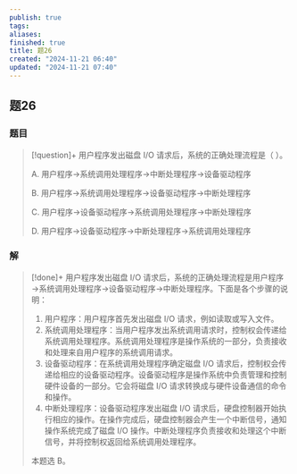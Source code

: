 ```yaml
---
publish: true
tags: 
aliases: 
finished: true
title: 题26
created: "2024-11-21 06:40"
updated: "2024-11-21 07:40"
---
```

## 题26
### 题目
> [!question]+
> 用户程序发出磁盘 I/O 请求后，系统的正确处理流程是（ ）。
> 
> A. 用户程序→系统调用处理程序→中断处理程序→设备驱动程序
> 
> B. 用户程序→系统调用处理程序→设备驱动程序→中断处理程序
> 
> C. 用户程序→设备驱动程序→系统调用处理程序→中断处理程序
> 
> D. 用户程序→设备驱动程序→中断处理程序→系统调用处理程序
### 解
> [!done]+
> 用户程序发出磁盘 I/O 请求后，系统的正确处理流程是用户程序→系统调用处理程序→设备驱动程序→中断处理程序。下面是各个步骤的说明：
> 
> 1. 用户程序：用户程序首先发出磁盘 I/O 请求，例如读取或写入文件。
> 2. 系统调用处理程序：当用户程序发出系统调用请求时，控制权会传递给系统调用处理程序。系统调用处理程序是操作系统的一部分，负责接收和处理来自用户程序的系统调用请求。
> 3. 设备驱动程序：在系统调用处理程序确定磁盘 I/O 请求后，控制权会传递给相应的设备驱动程序。设备驱动程序是操作系统中负责管理和控制硬件设备的一部分。它会将磁盘 I/O 请求转换成与硬件设备通信的命令和操作。
> 4. 中断处理程序：设备驱动程序发出磁盘 I/O 请求后，硬盘控制器开始执行相应的操作。在操作完成后，硬盘控制器会产生一个中断信号，通知操作系统完成了磁盘 I/O 操作。中断处理程序负责接收和处理这个中断信号，并将控制权返回给系统调用处理程序。
> 
> 本题选 B。
